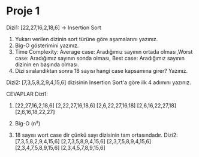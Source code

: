 # Proje 1
Dizi1: [22,27,16,2,18,6] -> Insertion Sort
1.	Yukarı verilen dizinin sort türüne göre aşamalarını yazınız.
2.	Big-O gösterimini yazınız.
3.	Time Complexity: Average case: Aradığımız sayının ortada olması,Worst case: Aradığımız sayının sonda olması, Best case: Aradığımız sayının dizinin en başında olması.
4.	Dizi sıralandıktan sonra 18 sayısı hangi case kapsamına girer? Yazınız.

Dizi2: [7,3,5,8,2,9,4,15,6] dizisinin Insertion Sort'a göre ilk 4 adımını yazınız.

CEVAPLAR
Dizi1:
1.	[22,27,16,2,18,6] 
[2,22,27,16,18,6]
[2,6,22,27,16,18]
[2,6,16,22,27,18]
[2,6,16,18,22,27]


2.	Big-O (n²)

4. 18 sayısı wort case dir çünkü sayı dizisinin tam ortasındadır.
Dizi2: 
[7,3,5,8,2,9,4,15,6]
[2,7,3,5,8,9,4,15,6]
[2,3,7,5,8,9,4,15,6]
[2,3,4,7,5,8,9,15,6]
[2,3,4,5,7,8,9,15,6]







  

